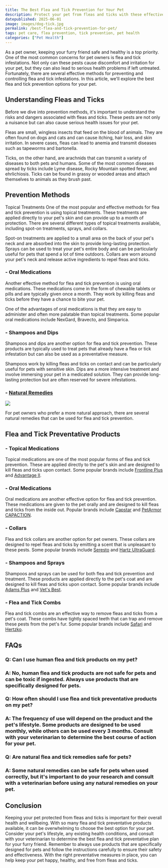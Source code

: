 ```yaml
---
title: The Best Flea and Tick Prevention for Your Pet
description: Protect your pet from fleas and ticks with these effective prevention methods. Learn about the best products and techniques to keep your furry friend safe.
datepublished: 2025-06-01
image: images/dog-tick.jpg
permalink: /best-flea-and-tick-prevention-for-pet/
tags: pet care, flea prevention, tick prevention, pet health
categories: ["Pet Health"]
---
```



As a pet owner, keeping your furry friend safe and healthy is a top priority. One of the most common concerns for pet owners is flea and tick infestations. Not only can these pests cause discomfort and irritation for your pet, but they can also lead to serious health problems if left untreated. Fortunately, there are several effective methods for preventing and controlling flea and tick infestations. In this article, we'll explore the best flea and tick prevention options for your pet.

## Understanding Fleas and Ticks

Before we dive into prevention methods, it's important to understand the risks and dangers associated with fleas and ticks. These pests are not only a nuisance but can also cause serious health issues for your pet.

Fleas are small, wingless insects that feed on the blood of animals. They are often found on dogs and cats and can cause itching, hair loss, and skin irritation. In severe cases, fleas can lead to anemia and transmit diseases such as tapeworms and bartonella.

Ticks, on the other hand, are arachnids that can transmit a variety of diseases to both pets and humans. Some of the most common diseases spread by ticks include Lyme disease, Rocky Mountain spotted fever, and ehrlichiosis. Ticks can be found in grassy or wooded areas and attach themselves to animals as they brush past.

##  Prevention Methods

Topical Treatments
One of the most popular and effective methods for flea and tick prevention is using topical treatments. These treatments are applied directly to your pet's skin and can provide up to a month of protection. There are several different types of topical treatments available, including spot-on treatments, sprays, and collars.

Spot-on treatments are applied to a small area on the back of your pet's neck and are absorbed into the skin to provide long-lasting protection. Sprays can be used to treat your pet's entire body and can be particularly useful for pets that spend a lot of time outdoors. Collars are worn around your pet's neck and release active ingredients to repel fleas and ticks.

### - Oral Medications
Another effective method for flea and tick prevention is using oral medications. These medications come in the form of chewable tablets or pills and are typically given once a month. They work by killing fleas and ticks before they have a chance to bite your pet.

One of the advantages of oral medications is that they are easy to administer and often more palatable than topical treatments. Some popular oral medications include NexGard, Bravecto, and Simparica.

### - Shampoos and Dips
Shampoos and dips are another option for flea and tick prevention. These products are typically used to treat pets that already have a flea or tick infestation but can also be used as a preventative measure.

Shampoos work by killing fleas and ticks on contact and can be particularly useful for pets with sensitive skin. Dips are a more intensive treatment and involve immersing your pet in a medicated solution. They can provide long-lasting protection but are often reserved for severe infestations.

### - [Natural Remedies](https://amzn.to/3zfCiqG)

<a href="https://www.amazon.com/TevraPet-Naturals-Prevention-Natural-Collar/dp/B086MQ91L9?crid=2S7Y8LMV0R82J&keywords=Natural+Remedies+for+ticks+and+fleas&qid=1680173760&sprefix=natural+remedies+for+ticks+and+flea%2Caps%2C239&sr=8-3-spons&psc=1&spLa=ZW5jcnlwdGVkUXVhbGlmaWVyPUEzNlBCVDNOSElDRktPJmVuY3J5cHRlZElkPUEwODU2NDA1MjRERTI1M1RNWFozMiZlbmNyeXB0ZWRBZElkPUEwNzcxNjk4MUtaWDc1V0ZZTzlSTiZ3aWRnZXROYW1lPXNwX2F0ZiZhY3Rpb249Y2xpY2tSZWRpcmVjdCZkb05vdExvZ0NsaWNrPXRydWU%3D&linkCode=li2&tag=forpetswith01-20&linkId=a2021fb6a23d9fa2dba4aecf6cf47c23&language=en_US&ref_=as_li_ss_il" target="_blank"><img border="0" src="//ws-na.amazon-adsystem.com/widgets/q?_encoding=UTF8&ASIN=B086MQ91L9&Format=_SL160_&ID=AsinImage&MarketPlace=US&ServiceVersion=20070822&WS=1&tag=forpetswith01-20&language=en_US" ></a><img src="https://ir-na.amazon-adsystem.com/e/ir?t=forpetswith01-20&language=en_US&l=li2&o=1&a=B086MQ91L9" width="1" height="1" border="0" alt="" style="border:none !important; margin:0px !important;" />

For pet owners who prefer a more natural approach, there are several natural remedies that can be used for flea and tick prevention.

##  Flea and Tick Preventative Products

### - Topical Medications
Topical medications are one of the most popular forms of flea and tick prevention. These are applied directly to the pet's skin and are designed to kill fleas and ticks upon contact. Some popular brands include [Frontline Plus](https://amzn.to/3LYlUSZ) and [Advantage II](https://amzn.to/3G285Pw).

### - Oral Medications
Oral medications are another effective option for flea and tick prevention. These medications are given to the pet orally and are designed to kill fleas and ticks from the inside out. Popular brands include [Capstar](https://amzn.to/3KjBF5H) and [PetArmor CAPACTION](https://amzn.to/40JM6ov).

### - Collars
Flea and tick collars are another option for pet owners. These collars are designed to repel fleas and ticks by emitting a scent that is unpleasant to these pests. Some popular brands include [Seresto](https://amzn.to/3LYmgch) and [Hartz UltraGuard](https://amzn.to/3M3lcnn).

### - Shampoos and Sprays
Shampoos and sprays can be used for both flea and tick prevention and treatment. These products are applied directly to the pet's coat and are designed to kill fleas and ticks upon contact. Some popular brands include [Adams Plus](https://amzn.to/40pWMZC) and [Vet's Best](https://amzn.to/3lYJ54P).

### - Flea and Tick Combs
Flea and tick combs are an effective way to remove fleas and ticks from a pet's coat. These combs have tightly spaced teeth that can trap and remove these pests from the pet's fur. Some popular brands include [Safari](https://amzn.to/3Ztqdsr) and [Hertzko](https://amzn.to/3nnLrKY).

## FAQs

### Q:  Can I use human flea and tick products on my pet?
### A:  No, human flea and tick products are not safe for pets and can be toxic if ingested. Always use products that are specifically designed for pets.

### Q:  How often should I use flea and tick preventative products on my pet?
### A:  The frequency of use will depend on the product and the pet's lifestyle. Some products are designed to be used monthly, while others can be used every 3 months. Consult with your veterinarian to determine the best course of action for your pet.

### Q:  Are natural flea and tick remedies safe for pets?
### A:  Some natural remedies can be safe for pets when used correctly, but it's important to do your research and consult with a veterinarian before using any natural remedies on your pet.

## Conclusion

Keeping your pet protected from fleas and ticks is important for their overall health and wellbeing. With so many flea and tick preventative products available, it can be overwhelming to choose the best option for your pet. Consider your pet's lifestyle, any existing health conditions, and consult with your veterinarian to determine the best flea and tick preventative plan for your furry friend. Remember to always use products that are specifically designed for pets and follow the instructions carefully to ensure their safety and effectiveness. With the right preventative measures in place, you can help keep your pet happy, healthy, and free from fleas and ticks.